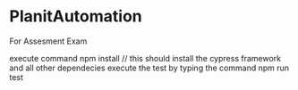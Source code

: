 # PlanitAutomation
For Assesment Exam

execute command npm install // this should install the cypress framework and all other dependecies
execute the test by typing the command npm run test
